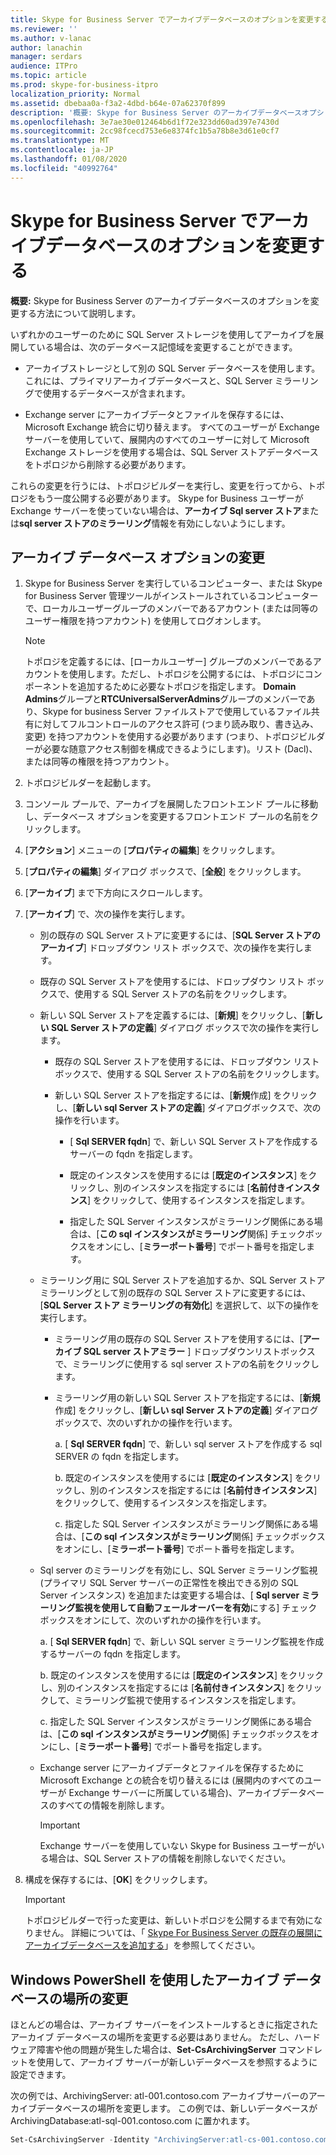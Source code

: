 ```yaml
---
title: Skype for Business Server でアーカイブデータベースのオプションを変更する
ms.reviewer: ''
ms.author: v-lanac
author: lanachin
manager: serdars
audience: ITPro
ms.topic: article
ms.prod: skype-for-business-itpro
localization_priority: Normal
ms.assetid: dbebaa0a-f3a2-4dbd-b64e-07a62370f899
description: '概要: Skype for Business Server のアーカイブデータベースオプションを変更する方法について説明します。'
ms.openlocfilehash: 3e7ae30e012464b6d1f72e323dd60ad397e7430d
ms.sourcegitcommit: 2cc98fcecd753e6e8374fc1b5a78b8e3d61e0cf7
ms.translationtype: MT
ms.contentlocale: ja-JP
ms.lasthandoff: 01/08/2020
ms.locfileid: "40992764"
---
```

# <a name="change-archiving-database-options-in-skype-for-business-server"></a>Skype for Business Server でアーカイブデータベースのオプションを変更する

**概要:** Skype for Business Server のアーカイブデータベースのオプションを変更する方法について説明します。
  
いずれかのユーザーのために SQL Server ストレージを使用してアーカイブを展開している場合は、次のデータベース記憶域を変更することができます。
  
- アーカイブストレージとして別の SQL Server データベースを使用します。 これには、プライマリアーカイブデータベースと、SQL Server ミラーリングで使用するデータベースが含まれます。
    
- Exchange server にアーカイブデータとファイルを保存するには、Microsoft Exchange 統合に切り替えます。 すべてのユーザーが Exchange サーバーを使用していて、展開内のすべてのユーザーに対して Microsoft Exchange ストレージを使用する場合は、SQL Server ストアデータベースをトポロジから削除する必要があります。 
    
これらの変更を行うには、トポロジビルダーを実行し、変更を行ってから、トポロジをもう一度公開する必要があります。 Skype for Business ユーザーが Exchange サーバーを使っていない場合は、**アーカイブ Sql server ストア**または**sql server ストアのミラーリング**情報を有効にしないようにします。
  
## <a name="change-archiving-database-options"></a>アーカイブ データベース オプションの変更

1. Skype for Business Server を実行しているコンピューター、または Skype for Business Server 管理ツールがインストールされているコンピューターで、ローカルユーザーグループのメンバーであるアカウント (または同等のユーザー権限を持つアカウント) を使用してログオンします。
    
    > [!NOTE]
    > トポロジを定義するには、[ローカルユーザー] グループのメンバーであるアカウントを使用します。ただし、トポロジを公開するには、トポロジにコンポーネントを追加するために必要なトポロジを指定します。 **Domain Admins**グループと**RTCUniversalServerAdmins**グループのメンバーであり、Skype for business Server ファイルストアで使用しているファイル共有に対してフルコントロールのアクセス許可 (つまり読み取り、書き込み、変更) を持つアカウントを使用する必要があります (つまり、トポロジビルダーが必要な随意アクセス制御を構成できるようにします)。リスト (Dacl)、または同等の権限を持つアカウント。
  
2. トポロジビルダーを起動します。
    
3. コンソール プールで、アーカイブを展開したフロントエンド プールに移動し、データベース オプションを変更するフロントエンド プールの名前をクリックします。
    
4. [**アクション**] メニューの [**プロパティの編集**] をクリックします。 
    
5. [**プロパティの編集**] ダイアログ ボックスで、[**全般**] をクリックします。
    
6. [**アーカイブ**] まで下方向にスクロールします。
    
7. [**アーカイブ**] で、次の操作を実行します。
    
   - 別の既存の SQL Server ストアに変更するには、[**SQL Server ストアのアーカイブ**] ドロップダウン リスト ボックスで、次の操作を実行します。
    
   - 既存の SQL Server ストアを使用するには、ドロップダウン リスト ボックスで、使用する SQL Server ストアの名前をクリックします。
    
   - 新しい SQL Server ストアを定義するには、[**新規**] をクリックし、[**新しい SQL Server ストアの定義**] ダイアログ ボックスで次の操作を実行します。
    
     - 既存の SQL Server ストアを使用するには、ドロップダウン リスト ボックスで、使用する SQL Server ストアの名前をクリックします。
    
     - 新しい SQL Server ストアを指定するには、[**新規**作成] をクリックし、[**新しい sql Server ストアの定義**] ダイアログボックスで、次の操作を行います。
    
       - [ **Sql SERVER fqdn**] で、新しい SQL Server ストアを作成するサーバーの fqdn を指定します。
    
       - 既定のインスタンスを使用するには [**既定のインスタンス**] をクリックし、別のインスタンスを指定するには [**名前付きインスタンス**] をクリックして、使用するインスタンスを指定します。
    
       - 指定した SQL Server インスタンスがミラーリング関係にある場合は、[**この sql インスタンスがミラーリング**関係] チェックボックスをオンにし、[**ミラーポート番号**] でポート番号を指定します。
    
   - ミラーリング用に SQL Server ストアを追加するか、SQL Server ストア ミラーリングとして別の既存の SQL Server ストアに変更するには、[**SQL Server ストア ミラーリングの有効化**] を選択して、以下の操作を実行します。
    
     - ミラーリング用の既存の SQL Server ストアを使用するには、[**アーカイブ SQL server ストアミラー** ] ドロップダウンリストボックスで、ミラーリングに使用する sql server ストアの名前をクリックします。
    
     - ミラーリング用の新しい SQL Server ストアを指定するには、[**新規**作成] をクリックし、[**新しい sql Server ストアの定義**] ダイアログボックスで、次のいずれかの操作を行います。
    
       a. [ **Sql SERVER fqdn**] で、新しい sql server ストアを作成する sql SERVER の fqdn を指定します。
    
       b. 既定のインスタンスを使用するには [**既定のインスタンス**] をクリックし、別のインスタンスを指定するには [**名前付きインスタンス**] をクリックして、使用するインスタンスを指定します。
    
       c. 指定した SQL Server インスタンスがミラーリング関係にある場合は、[**この sql インスタンスがミラーリング**関係] チェックボックスをオンにし、[**ミラーポート番号**] でポート番号を指定します。
    
   - Sql server のミラーリングを有効にし、SQL Server ミラーリング監視 (プライマリ SQL Server サーバーの正常性を検出できる別の SQL Server インスタンス) を追加または変更する場合は、[ **Sql server ミラーリング監視を使用して自動フェールオーバーを有効**にする] チェックボックスをオンにして、次のいずれかの操作を行います。
    
      a. [ **Sql SERVER fqdn**] で、新しい SQL server ミラーリング監視を作成するサーバーの fqdn を指定します。
    
      b. 既定のインスタンスを使用するには [**既定のインスタンス**] をクリックし、別のインスタンスを指定するには [**名前付きインスタンス**] をクリックして、ミラーリング監視で使用するインスタンスを指定します。
    
      c. 指定した SQL Server インスタンスがミラーリング関係にある場合は、[**この sql インスタンスがミラーリング**関係] チェックボックスをオンにし、[**ミラーポート番号**] でポート番号を指定します。
    
   - Exchange server にアーカイブデータとファイルを保存するために Microsoft Exchange との統合を切り替えるには (展開内のすべてのユーザーが Exchange サーバーに所属している場合)、アーカイブデータベースのすべての情報を削除します。
    
     > [!IMPORTANT]
     > Exchange サーバーを使用していない Skype for Business ユーザーがいる場合は、SQL Server ストアの情報を削除しないでください。 
  
8. 構成を保存するには、[**OK**] をクリックします。
    
    > [!IMPORTANT]
    > トポロジビルダーで行った変更は、新しいトポロジを公開するまで有効になりません。 詳細については、「 [Skype For Business Server の既存の展開にアーカイブデータベースを追加する](../../deploy/deploy-archiving/add-archiving-databases.md)」を参照してください。 
  
## <a name="change-the-location-of-the-archiving-database-by-using-windows-powershell"></a>Windows PowerShell を使用したアーカイブ データベースの場所の変更

ほとんどの場合は、アーカイブ サーバーをインストールするときに指定されたアーカイブ データベースの場所を変更する必要はありません。 ただし、ハードウェア障害や他の問題が発生した場合は、**Set-CsArchivingServer** コマンドレットを使用して、アーカイブ サーバーが新しいデータベースを参照するように設定できます。
  
次の例では、ArchivingServer: atl-001.contoso.com アーカイブサーバーのアーカイブデータベースの場所を変更します。 この例では、新しいデータベースが ArchivingDatabase:atl-sql-001.contoso.com に置かれます。
  
```PowerShell
Set-CsArchivingServer -Identity "ArchivingServer:atl-cs-001.contoso.com" -ArchivingDatabase "ArchivingDatabase:atl-sql-001.contoso.com"
```


